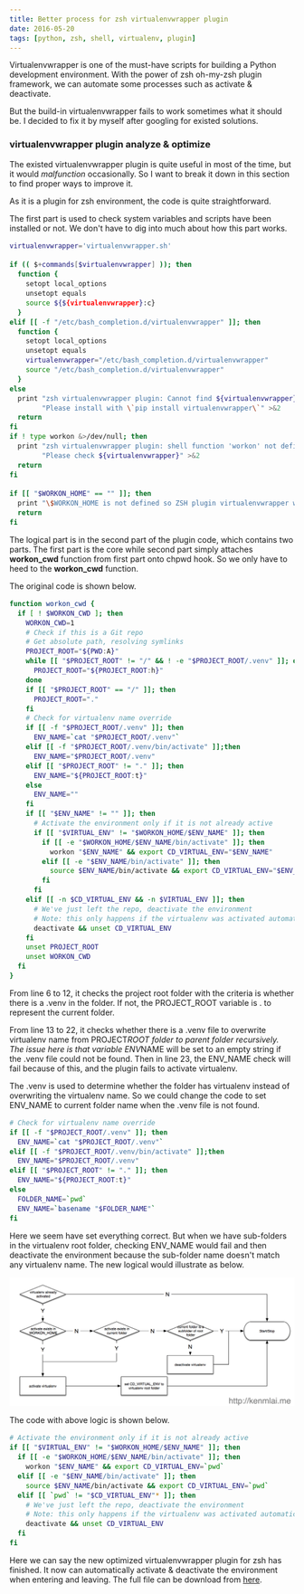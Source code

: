 ```yaml
---
title: Better process for zsh virtualenvwrapper plugin
date: 2016-05-20
tags: [python, zsh, shell, virtualenv, plugin]
---
```



Virtualenvwrapper is one of the must-have scripts for building a Python development environment. With the power of zsh oh-my-zsh plugin framework, we can automate some processes such as activate & deactivate.

But the build-in virtualenvwrapper fails to work sometimes what it should be. I decided to fix it by myself after googling for existed solutions.

### virtualenvwrapper plugin analyze & optimize

The existed virtualenvwrapper plugin is quite useful in most of the time, but it would *malfunction* occasionally. So I want to break it down in this section to find proper ways to improve it.

As it is a plugin for zsh environment, the code is quite straightforward.

The first part is used to check system variables and scripts have been installed or not. We don't have to dig into much about how this part works.

```bash
virtualenvwrapper='virtualenvwrapper.sh'

if (( $+commands[$virtualenvwrapper] )); then
  function {
    setopt local_options
    unsetopt equals
    source ${${virtualenvwrapper}:c}
  }
elif [[ -f "/etc/bash_completion.d/virtualenvwrapper" ]]; then
  function {
    setopt local_options
    unsetopt equals
    virtualenvwrapper="/etc/bash_completion.d/virtualenvwrapper"
    source "/etc/bash_completion.d/virtualenvwrapper"
  }
else
  print "zsh virtualenvwrapper plugin: Cannot find ${virtualenvwrapper}.\n"\
        "Please install with \`pip install virtualenvwrapper\`" >&2
  return
fi
if ! type workon &>/dev/null; then
  print "zsh virtualenvwrapper plugin: shell function 'workon' not defined.\n"\
        "Please check ${virtualenvwrapper}" >&2
  return
fi

if [[ "$WORKON_HOME" == "" ]]; then
  print "\$WORKON_HOME is not defined so ZSH plugin virtualenvwrapper will not work" >&2
  return
fi
```

The logical part is in the second part of the plugin code, which contains two parts. The first part is the core while second part simply attaches **workon_cwd** function from first part onto chpwd hook. So we only have to heed to the **workon_cwd** function.

The original code is shown below.

```bash
function workon_cwd {
  if [ ! $WORKON_CWD ]; then
    WORKON_CWD=1
    # Check if this is a Git repo
    # Get absolute path, resolving symlinks
    PROJECT_ROOT="${PWD:A}"
    while [[ "$PROJECT_ROOT" != "/" && ! -e "$PROJECT_ROOT/.venv" ]]; do
      PROJECT_ROOT="${PROJECT_ROOT:h}"
    done
    if [[ "$PROJECT_ROOT" == "/" ]]; then
      PROJECT_ROOT="."
    fi
    # Check for virtualenv name override
    if [[ -f "$PROJECT_ROOT/.venv" ]]; then
      ENV_NAME=`cat "$PROJECT_ROOT/.venv"`
    elif [[ -f "$PROJECT_ROOT/.venv/bin/activate" ]];then
      ENV_NAME="$PROJECT_ROOT/.venv"
    elif [[ "$PROJECT_ROOT" != "." ]]; then
      ENV_NAME="${PROJECT_ROOT:t}"
    else
      ENV_NAME=""
    fi
    if [[ "$ENV_NAME" != "" ]]; then
      # Activate the environment only if it is not already active
      if [[ "$VIRTUAL_ENV" != "$WORKON_HOME/$ENV_NAME" ]]; then
        if [[ -e "$WORKON_HOME/$ENV_NAME/bin/activate" ]]; then
          workon "$ENV_NAME" && export CD_VIRTUAL_ENV="$ENV_NAME"
        elif [[ -e "$ENV_NAME/bin/activate" ]]; then
          source $ENV_NAME/bin/activate && export CD_VIRTUAL_ENV="$ENV_NAME"
        fi
      fi
    elif [[ -n $CD_VIRTUAL_ENV && -n $VIRTUAL_ENV ]]; then
      # We've just left the repo, deactivate the environment
      # Note: this only happens if the virtualenv was activated automatically
      deactivate && unset CD_VIRTUAL_ENV
    fi
    unset PROJECT_ROOT
    unset WORKON_CWD
  fi
}
```

From line 6 to 12, it checks the project root folder with the criteria is whether there is a .venv in the folder. If not, the PROJECT_ROOT variable is . to represent the current folder.

From line 13 to 22, it checks whether there is a .venv file to overwrite virtualenv name from PROJECT*ROOT folder to parent folder recursively. The issue here is that variable ENV*NAME will be set to an empty string if the .venv file could not be found. Then in line 23, the ENV_NAME check will fail because of this, and the plugin fails to activate virtualenv.

The .venv is used to determine whether the folder has virtualenv instead of overwriting the virtualenv name. So we could change the code to set ENV_NAME to current folder name when the .venv file is not found.

```bash
# Check for virtualenv name override
if [[ -f "$PROJECT_ROOT/.venv" ]]; then
  ENV_NAME=`cat "$PROJECT_ROOT/.venv"`
elif [[ -f "$PROJECT_ROOT/.venv/bin/activate" ]];then
  ENV_NAME="$PROJECT_ROOT/.venv"
elif [[ "$PROJECT_ROOT" != "." ]]; then
  ENV_NAME="${PROJECT_ROOT:t}"
else
  FOLDER_NAME=`pwd`
  ENV_NAME=`basename "$FOLDER_NAME"`
fi
```

Here we seem have set everything correct. But when we have sub-folders in the virtualenv root folder, checking ENV_NAME would fail and then deactivate the environment because the sub-folder name doesn't match any virtualenv name. The new logical would illustrate as below.

![flow](https://raw.githubusercontent.com/KenMercusLai/kenmercuslai.github.io/pics/uPic/flow.png)

The code with above logic is shown below.

```bash
# Activate the environment only if it is not already active
if [[ "$VIRTUAL_ENV" != "$WORKON_HOME/$ENV_NAME" ]]; then
  if [[ -e "$WORKON_HOME/$ENV_NAME/bin/activate" ]]; then
    workon "$ENV_NAME" && export CD_VIRTUAL_ENV=`pwd`
  elif [[ -e "$ENV_NAME/bin/activate" ]]; then
    source $ENV_NAME/bin/activate && export CD_VIRTUAL_ENV=`pwd`
  elif [[ `pwd` != "$CD_VIRTUAL_ENV"* ]]; then
    # We've just left the repo, deactivate the environment
    # Note: this only happens if the virtualenv was activated automatically
    deactivate && unset CD_VIRTUAL_ENV
  fi
fi
```

Here we can say the new optimized virtualenvwrapper plugin for zsh has finished. It now can automatically activate & deactivate the environment when entering and leaving. The full file can be download from [here](http://kenmlai.me/wp-content/uploads/2015/07/virtualenvwrapper.plugin.zsh_.zip).
